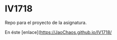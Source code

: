 # IV1718

Repo para el proyecto de la asignatura.

En éste [enlace](https://JaoChaos.github.io/IV1718/
